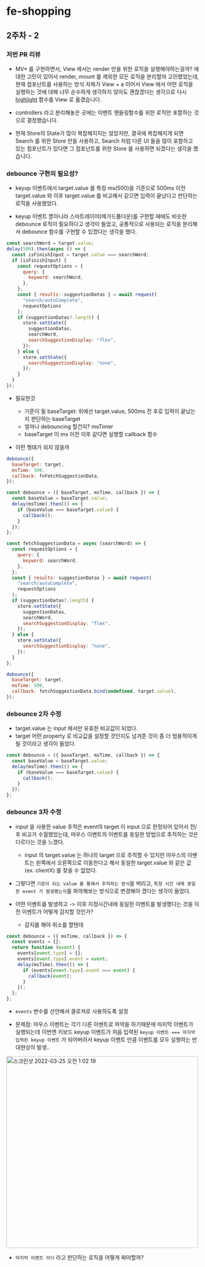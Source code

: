 # fe-shopping

## 2주차 - 2

### 저번 PR 리뷰

- MV\* 를 구현하면서, View 에서는 render 만을 위한 로직을 실행해야하는걸까? 에 대한 고민이 있어서 render, mount 를 제외한 모든 로직을 분리할까 고민했었는데, 현재 컴포넌트를 사용하는 방식 자체가 View + a 이어서 View 에서 어떤 로직을 실행하는 것에 대해 너무 순수하게 생각하지 않아도 괜찮겠다는 생각으로 다시 <a href="https://github.com/codesquad-members-2022/fe-shopping/pull/69#discussion_r832888897">highlight</a> 함수를 View 로 옮겼습니다.

- controllers 라고 분리해놓은 곳에는 이벤트 핸들링함수를 위한 로직만 포함하는 것으로 결정했습니다.

- 현재 Store의 State가 많이 복잡해지지는 않았지만, 결국에 복잡해지게 되면 Search 를 위한 Store 만을 사용하고, Search 처럼 다른 UI 들을 많이 포함하고 있는 컴포넌트가 있다면 그 컴포넌트를 위한 Store 를 사용하면 되겠다는 생각을 했습니다.

### debounce 구현의 필요성?

- keyup 이벤트에서 target.value 를 특정 ms(500)을 기준으로 500ms 이전 target.value 와 이후 target.value 를 비교해서 같으면 입력이 끝났다고 판단하는 로직을 사용했었다.

- keyup 이벤트 뿐아니라 스마트레이어(메가드롭다운)를 구현할 때에도 비슷한 debounce 로직이 필요하다고 생각이 들었고, 공통적으로 사용되는 로직을 분리해서 debounce 함수를 구현할 수 있겠다는 생각을 했다.

```js
const searchWord = target.value;
delay(500).then(async () => {
  const isFinishInput = target.value === searchWord;
  if (isFinishInput) {
    const requestOptions = {
      query: {
        keyword: searchWord,
      },
    };
    const { results: suggestionDatas } = await request(
      "search/autoComplete",
      requestOptions
    );
    if (suggestionDatas?.length) {
      store.setState({
        suggestionDatas,
        searchWord,
        searchSuggestionDisplay: "flex",
      });
    } else {
      store.setState({
        searchSuggestionDisplay: "none",
      });
    }
  }
});
```

- 필요한것

  - 기준이 될 baseTarget: 위에선 target.value, 500ms 전 후로 입력이 끝났는지 판단하는 baseTarget
  - 얼마나 debouncing 할건지? msTimer
  - baseTarget 이 ms 이전 이후 같다면 실행할 callback 함수

- 이런 형태가 되지 않을까

```js
debounce({
  baseTarget: target,
  msTime: 500,
  callback: fnFetchSuggestionData,
});
```

```js
const debounce = ({ baseTarget, msTime, callback }) => {
  const baseValue = baseTarget.value;
  delay(msTime).then(() => {
    if (baseValue === baseTarget.value) {
      callback();
    }
  });
};

const fetchSuggestionData = async (searchWord) => {
  const requestOptions = {
    query: {
      keyword: searchWord,
    },
  };
  const { results: suggestionDatas } = await request(
    "search/autoComplete",
    requestOptions
  );
  if (suggestionDatas?.length) {
    store.setState({
      suggestionDatas,
      searchWord,
      searchSuggestionDisplay: "flex",
    });
  } else {
    store.setState({
      searchSuggestionDisplay: "none",
    });
  }
};

debounce({
  baseTarget: target,
  msTime: 500,
  callback: fetchSuggestionData.bind(undefined, target.value),
});
```

### debounce 2차 수정

- target.value 는 input 에서만 유효한 비교값이 되었다.
- target 어떤 property 로 비교값을 설정할 것인지도 넘겨준 것이 좀 더 범용적이게 될 것이라고 생각이 들었다.

```js
const debounce = ({ baseTarget, msTime, callback }) => {
  const baseValue = baseTarget.value;
  delay(msTime).then(() => {
    if (baseValue === baseTarget.value) {
      callback();
    }
  });
};
```

### debounce 3차 수정

- input 을 사용한 value 추적은 event의 target 이 input 으로 한정되어 있어서 전/후 비교가 수월했었는데, 마우스 이벤트의 이벤트를 동일한 방법으로 추적하는 것은 다르다는 것을 느꼈다.

  - input 의 target.value 는 하나의 target 으로 추적할 수 있지만 마우스의 이벤트는 왼쪽에서 오른쪽으로 이동한다고 해서 동일한 target.value 와 같은 값(ex. clientX) 를 찾을 수 없었다.

- 그렇다면 `기준이 되는 value 를 통해서 추적하는 방식`을 버리고, `특정 시간 내에 동일한 event 가 발생했는지`를 파악해보는 방식으로 변경해야 겠다는 생각이 들었다.

- 어떤 이벤트를 발생하고 -> 이후 지정시간내에 동일한 이벤트를 발생했다는 것을 이전 이벤트가 어떻게 감지할 것인가?
  - 감지를 해야 취소를 할텐데

```js
const debounce = ({ msTime, callback }) => {
  const events = {};
  return function (event) {
    events[event.type] = {};
    events[event.type].event = event;
    delay(msTime).then(() => {
      if (events[event.type].event === event) {
        callback(event);
      }
    });
  };
};
```

- `events` 변수를 선언해서 클로져로 사용하도록 설정

- 문제점: 마우스 이벤트는 각기 다른 이벤트로 파악을 하기때문에 마지막 이벤트가 실행되는데 이번엔 키보드 keyup 이벤트가 처음 입력된 `keyup 이벤트 === 마지막 입력된 keyup 이벤트` 가 되어버려서 keyup 이벤트 만큼 이벤트를 모두 실행하는 반대현상이 발생..

<img width="501" alt="스크린샷 2022-03-25 오전 1 02 19" src="https://user-images.githubusercontent.com/58503584/159959075-3a5000a1-c985-4a2b-b1db-00a22e77da25.png">

- `마지막 이벤트 이다` 라고 판단하는 로직을 어떻게 짜야할까?
